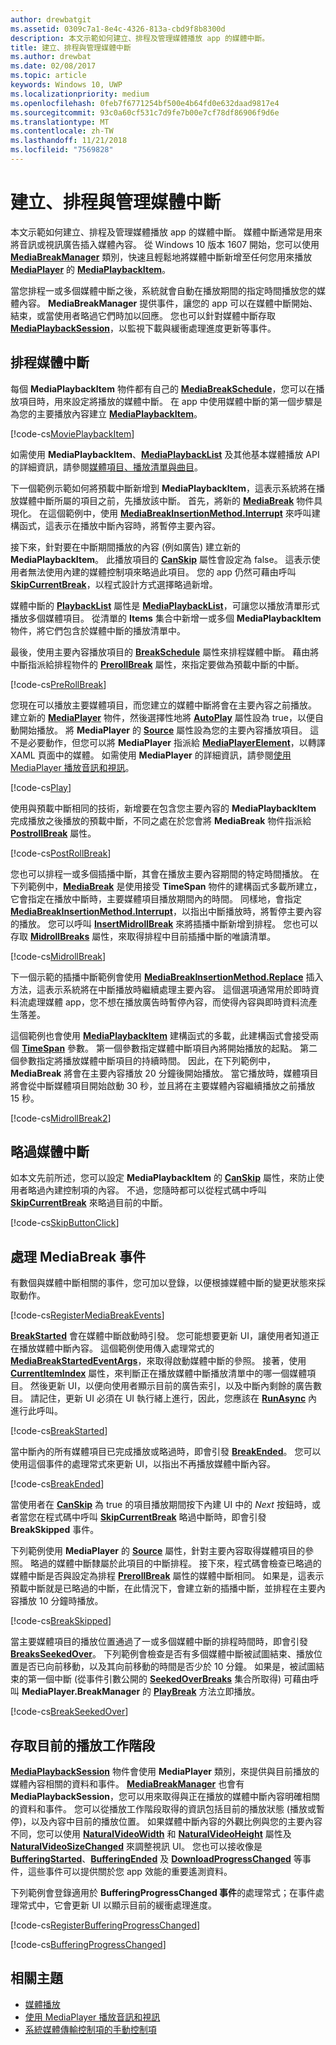 ```yaml
---
author: drewbatgit
ms.assetid: 0309c7a1-8e4c-4326-813a-cbd9f8b8300d
description: 本文示範如何建立、排程及管理媒體播放 app 的媒體中斷。
title: 建立、排程與管理媒體中斷
ms.author: drewbat
ms.date: 02/08/2017
ms.topic: article
keywords: Windows 10, UWP
ms.localizationpriority: medium
ms.openlocfilehash: 0feb7f6771254bf500e4b64fd0e632daad9817e4
ms.sourcegitcommit: 93c0a60cf531c7d9fe7b00e7cf78df86906f9d6e
ms.translationtype: MT
ms.contentlocale: zh-TW
ms.lasthandoff: 11/21/2018
ms.locfileid: "7569828"
---
```

# <a name="create-schedule-and-manage-media-breaks"></a>建立、排程與管理媒體中斷

本文示範如何建立、排程及管理媒體播放 app 的媒體中斷。 媒體中斷通常是用來將音訊或視訊廣告插入媒體內容。 從 Windows 10 版本 1607 開始，您可以使用 [**MediaBreakManager**](https://msdn.microsoft.com/library/windows/apps/Windows.Media.Playback.MediaBreakManager) 類別，快速且輕鬆地將媒體中斷新增至任何您用來播放 [**MediaPlayer**](https://msdn.microsoft.com/library/windows/apps/Windows.Media.Playback.MediaPlayer) 的 [**MediaPlaybackItem**](https://msdn.microsoft.com/library/windows/apps/Windows.Media.Playback.MediaPlaybackItem)。


當您排程一或多個媒體中斷之後，系統就會自動在播放期間的指定時間播放您的媒體內容。 **MediaBreakManager** 提供事件，讓您的 app 可以在媒體中斷開始、結束，或當使用者略過它們時加以回應。 您也可以針對媒體中斷存取 [**MediaPlaybackSession**](https://msdn.microsoft.com/library/windows/apps/Windows.Media.Playback.MediaPlaybackSession)，以監視下載與緩衝處理進度更新等事件。

## <a name="schedule-media-breaks"></a>排程媒體中斷
每個 **MediaPlaybackItem** 物件都有自己的 [**MediaBreakSchedule**](https://msdn.microsoft.com/library/windows/apps/Windows.Media.Playback.MediaBreakSchedule)，您可以在播放項目時，用來設定將播放的媒體中斷。 在 app 中使用媒體中斷的第一個步驟是為您的主要播放內容建立 [**MediaPlaybackItem**](https://msdn.microsoft.com/library/windows/apps/Windows.Media.Playback.MediaPlaybackItem)。 

[!code-cs[MoviePlaybackItem](./code/MediaBreaks_RS1/cs/MainPage.xaml.cs#SnippetMoviePlaybackItem)]

如需使用 **MediaPlaybackItem**、[**MediaPlaybackList**](https://msdn.microsoft.com/library/windows/apps/Windows.Media.Playback.MediaPlaybackList) 及其他基本媒體播放 API 的詳細資訊，請參閱[媒體項目、播放清單與曲目](media-playback-with-mediasource.md)。

下一個範例示範如何將預載中斷新增到 **MediaPlaybackItem**，這表示系統將在播放媒體中斷所屬的項目之前，先播放該中斷。 首先，將新的 [**MediaBreak**](https://msdn.microsoft.com/library/windows/apps/Windows.Media.Playback.MediaBreak) 物件具現化。 在這個範例中，使用 [**MediaBreakInsertionMethod.Interrupt**](https://msdn.microsoft.com/library/windows/apps/Windows.Media.Playback.MediaBreakInsertionMethod) 來呼叫建構函式，這表示在播放中斷內容時，將暫停主要內容。 

接下來，針對要在中斷期間播放的內容 (例如廣告) 建立新的 **MediaPlaybackItem**。 此播放項目的 [**CanSkip**](https://msdn.microsoft.com/library/windows/apps/Windows.Media.Playback.MediaPlaybackItem.CanSkip) 屬性會設定為 false。 這表示使用者無法使用內建的媒體控制項來略過此項目。 您的 app 仍然可藉由呼叫 [**SkipCurrentBreak**](https://msdn.microsoft.com/library/windows/apps/Windows.Media.Playback.MediaBreakManager.SkipCurrentBreak)，以程式設計方式選擇略過新增。 

媒體中斷的 [**PlaybackList**](https://msdn.microsoft.com/library/windows/apps/Windows.Media.Playback.MediaBreak.PlaybackList) 屬性是 [**MediaPlaybackList**](https://msdn.microsoft.com/library/windows/apps/Windows.Media.Playback.MediaPlaybackList)，可讓您以播放清單形式播放多個媒體項目。 從清單的 **Items** 集合中新增一或多個 **MediaPlaybackItem** 物件，將它們包含於媒體中斷的播放清單中。

最後，使用主要內容播放項目的 [**BreakSchedule**](https://msdn.microsoft.com/library/windows/apps/Windows.Media.Playback.MediaPlaybackItem.BreakSchedule) 屬性來排程媒體中斷。 藉由將中斷指派給排程物件的 [**PrerollBreak**](https://msdn.microsoft.com/library/windows/apps/Windows.Media.Playback.MediaBreakSchedule.PrerollBreak) 屬性，來指定要做為預載中斷的中斷。

[!code-cs[PreRollBreak](./code/MediaBreaks_RS1/cs/MainPage.xaml.cs#SnippetPreRollBreak)]

您現在可以播放主要媒體項目，而您建立的媒體中斷將會在主要內容之前播放。 建立新的 [**MediaPlayer**](https://msdn.microsoft.com/library/windows/apps/Windows.Media.Playback.MediaPlayer) 物件，然後選擇性地將 [**AutoPlay**](https://msdn.microsoft.com/library/windows/apps/Windows.Media.Playback.MediaPlayer.AutoPlay) 屬性設為 true，以便自動開始播放。 將 **MediaPlayer** 的 [**Source**](https://msdn.microsoft.com/library/windows/apps/Windows.Media.Playback.MediaPlayer.Source) 屬性設為您的主要內容播放項目。 這不是必要動作，但您可以將 **MediaPlayer** 指派給 [**MediaPlayerElement**](https://msdn.microsoft.com/library/windows/apps/Windows.UI.Xaml.Controls.MediaPlayerElement)，以轉譯 XAML 頁面中的媒體。 如需使用 **MediaPlayer** 的詳細資訊，請參閱[使用 MediaPlayer 播放音訊和視訊](play-audio-and-video-with-mediaplayer.md)。

[!code-cs[Play](./code/MediaBreaks_RS1/cs/MainPage.xaml.cs#SnippetPlay)]

使用與預載中斷相同的技術，新增要在包含您主要內容的 **MediaPlaybackItem** 完成播放之後播放的預載中斷，不同之處在於您會將 **MediaBreak** 物件指派給 [**PostrollBreak**](https://msdn.microsoft.com/library/windows/apps/Windows.Media.Playback.MediaBreakSchedule.PostrollBreak) 屬性。

[!code-cs[PostRollBreak](./code/MediaBreaks_RS1/cs/MainPage.xaml.cs#SnippetPostRollBreak)]

您也可以排程一或多個插播中斷，其會在播放主要內容期間的特定時間播放。 在下列範例中，[**MediaBreak**](https://msdn.microsoft.com/library/windows/apps/Windows.Media.Playback.MediaBreak) 是使用接受 **TimeSpan** 物件的建構函式多載所建立，它會指定在播放中斷時，主要媒體項目播放期間內的時間。 同樣地，會指定 [**MediaBreakInsertionMethod.Interrupt**](https://msdn.microsoft.com/library/windows/apps/Windows.Media.Playback.MediaBreakInsertionMethod)，以指出中斷播放時，將暫停主要內容的播放。 您可以呼叫 [**InsertMidrollBreak**](https://msdn.microsoft.com/library/windows/apps/mt670692) 來將插播中斷新增到排程。 您也可以存取 [**MidrollBreaks**](https://msdn.microsoft.com/library/windows/apps/Windows.Media.Playback.MediaBreakSchedule.MidrollBreaks) 屬性，來取得排程中目前插播中斷的唯讀清單。

[!code-cs[MidrollBreak](./code/MediaBreaks_RS1/cs/MainPage.xaml.cs#SnippetMidrollBreak)]

下一個示範的插播中斷範例會使用 [**MediaBreakInsertionMethod.Replace**](https://msdn.microsoft.com/library/windows/apps/Windows.Media.Playback.MediaBreakInsertionMethod) 插入方法，這表示系統將在中斷播放時繼續處理主要內容。 這個選項通常用於即時資料流處理媒體 app，您不想在播放廣告時暫停內容，而使得內容與即時資料流產生落差。 

這個範例也會使用 [**MediaPlaybackItem**](https://msdn.microsoft.com/library/windows/apps/Windows.Media.Playback.MediaPlaybackItem) 建構函式的多載，此建構函式會接受兩個 [**TimeSpan**](https://msdn.microsoft.com/library/windows/apps/Windows.Foundation.TimeSpan) 參數。 第一個參數指定媒體中斷項目內將開始播放的起點。 第二個參數指定將播放媒體中斷項目的持續時間。 因此，在下列範例中，**MediaBreak** 將會在主要內容播放 20 分鐘後開始播放。 當它播放時，媒體項目將會從中斷媒體項目開始啟動 30 秒，並且將在主要媒體內容繼續播放之前播放 15 秒。

[!code-cs[MidrollBreak2](./code/MediaBreaks_RS1/cs/MainPage.xaml.cs#SnippetMidrollBreak2)]

## <a name="skip-media-breaks"></a>略過媒體中斷
如本文先前所述，您可以設定 **MediaPlaybackItem** 的 [**CanSkip**](https://msdn.microsoft.com/library/windows/apps/Windows.Media.Playback.MediaPlaybackItem.CanSkip) 屬性，來防止使用者略過內建控制項的內容。 不過，您隨時都可以從程式碼中呼叫 [**SkipCurrentBreak**](https://msdn.microsoft.com/library/windows/apps/Windows.Media.Playback.MediaBreakManager.SkipCurrentBreak) 來略過目前的中斷。

[!code-cs[SkipButtonClick](./code/MediaBreaks_RS1/cs/MainPage.xaml.cs#SnippetSkipButtonClick)]

## <a name="handle-mediabreak-events"></a>處理 MediaBreak 事件

有數個與媒體中斷相關的事件，您可加以登錄，以便根據媒體中斷的變更狀態來採取動作。

[!code-cs[RegisterMediaBreakEvents](./code/MediaBreaks_RS1/cs/MainPage.xaml.cs#SnippetRegisterMediaBreakEvents)]

[**BreakStarted**](https://msdn.microsoft.com/library/windows/apps/Windows.Media.Playback.MediaBreakManager.BreakStarted) 會在媒體中斷啟動時引發。 您可能想要更新 UI，讓使用者知道正在播放媒體中斷內容。 這個範例使用傳入處理常式的 [**MediaBreakStartedEventArgs**](https://msdn.microsoft.com/library/windows/apps/Windows.Media.Playback.MediaBreakStartedEventArgs)，來取得啟動媒體中斷的參照。 接著，使用 [**CurrentItemIndex**](https://msdn.microsoft.com/library/windows/apps/Windows.Media.Playback.MediaPlaybackList.CurrentItemIndex) 屬性，來判斷正在播放媒體中斷播放清單中的哪一個媒體項目。 然後更新 UI，以便向使用者顯示目前的廣告索引，以及中斷內剩餘的廣告數目。 請記住，更新 UI 必須在 UI 執行緒上進行，因此，您應該在 [**RunAsync**](https://msdn.microsoft.com/library/windows/apps/hh750317) 內進行此呼叫。 

[!code-cs[BreakStarted](./code/MediaBreaks_RS1/cs/MainPage.xaml.cs#SnippetBreakStarted)]

當中斷內的所有媒體項目已完成播放或略過時，即會引發 [**BreakEnded**](https://msdn.microsoft.com/library/windows/apps/Windows.Media.Playback.MediaBreakManager.BreakEnded)。 您可以使用這個事件的處理常式來更新 UI，以指出不再播放媒體中斷內容。

[!code-cs[BreakEnded](./code/MediaBreaks_RS1/cs/MainPage.xaml.cs#SnippetBreakEnded)]

當使用者在 [**CanSkip**](https://msdn.microsoft.com/library/windows/apps/Windows.Media.Playback.MediaPlaybackItem.CanSkip) 為 true 的項目播放期間按下內建 UI 中的 *Next* 按鈕時，或者當您在程式碼中呼叫 [**SkipCurrentBreak**](https://msdn.microsoft.com/library/windows/apps/Windows.Media.Playback.MediaBreakManager.SkipCurrentBreak) 略過中斷時，即會引發 **BreakSkipped** 事件。

下列範例使用 **MediaPlayer** 的 [**Source**](https://msdn.microsoft.com/library/windows/apps/Windows.Media.Playback.MediaPlayer.Source) 屬性，針對主要內容取得媒體項目的參照。 略過的媒體中斷隸屬於此項目的中斷排程。 接下來，程式碼會檢查已略過的媒體中斷是否與設定為排程 [**PrerollBreak**](https://msdn.microsoft.com/library/windows/apps/Windows.Media.Playback.MediaBreakSchedule.PrerollBreak) 屬性的媒體中斷相同。 如果是，這表示預載中斷就是已略過的中斷，在此情況下，會建立新的插播中斷，並排程在主要內容播放 10 分鐘時播放。

[!code-cs[BreakSkipped](./code/MediaBreaks_RS1/cs/MainPage.xaml.cs#SnippetBreakSkipped)]

當主要媒體項目的播放位置通過了一或多個媒體中斷的排程時間時，即會引發 [**BreaksSeekedOver**](https://msdn.microsoft.com/library/windows/apps/Windows.Media.Playback.MediaBreakManager.BreaksSeekedOver)。 下列範例會檢查是否有多個媒體中斷被試圖結束、播放位置是否已向前移動，以及其向前移動的時間是否少於 10 分鐘。 如果是，被試圖結束的第一個中斷 (從事件引數公開的 [**SeekedOverBreaks**](https://msdn.microsoft.com/library/windows/apps/Windows.Media.Playback.MediaBreakSeekedOverEventArgs.SeekedOverBreaks) 集合所取得) 可藉由呼叫 **MediaPlayer.BreakManager** 的 [**PlayBreak**](https://msdn.microsoft.com/library/windows/apps/mt670689) 方法立即播放。

[!code-cs[BreakSeekedOver](./code/MediaBreaks_RS1/cs/MainPage.xaml.cs#SnippetBreakSeekedOver)]


## <a name="access-the-current-playback-session"></a>存取目前的播放工作階段
[**MediaPlaybackSession**](https://msdn.microsoft.com/library/windows/apps/Windows.Media.Playback.MediaPlaybackSession) 物件會使用 **MediaPlayer** 類別，來提供與目前播放的媒體內容相關的資料和事件。 [**MediaBreakManager**](https://msdn.microsoft.com/library/windows/apps/Windows.Media.Playback.MediaBreakManager) 也會有 **MediaPlaybackSession**，您可以用來取得與正在播放的媒體中斷內容明確相關的資料和事件。 您可以從播放工作階段取得的資訊包括目前的播放狀態 (播放或暫停)，以及內容中目前的播放位置。 如果媒體中斷內容的外觀比例與您的主要內容不同，您可以使用 [**NaturalVideoWidth**](https://msdn.microsoft.com/library/windows/apps/Windows.Media.Playback.MediaPlaybackSession.NaturalVideoWidth) 和 [**NaturalVideoHeight**](https://msdn.microsoft.com/library/windows/apps/Windows.Media.Playback.MediaPlaybackSession.NaturalVideoHeight) 屬性及 [**NaturalVideoSizeChanged**](https://msdn.microsoft.com/library/windows/apps/Windows.Media.Playback.MediaPlaybackSession.NaturalVideoSizeChanged) 來調整視訊 UI。 您也可以接收像是 [**BufferingStarted**](https://msdn.microsoft.com/library/windows/apps/Windows.Media.Playback.MediaPlaybackSession.BufferingStarted)、[**BufferingEnded**](https://msdn.microsoft.com/library/windows/apps/Windows.Media.Playback.MediaPlaybackSession.BufferingEnded) 及 [**DownloadProgressChanged**](https://msdn.microsoft.com/library/windows/apps/Windows.Media.Playback.MediaPlaybackSession.DownloadProgressChanged) 等事件，這些事件可以提供關於您 app 效能的重要遙測資料。

下列範例會登錄適用於 **BufferingProgressChanged 事件**的處理常式；在事件處理常式中，它會更新 UI 以顯示目前的緩衝處理進度。

[!code-cs[RegisterBufferingProgressChanged](./code/MediaBreaks_RS1/cs/MainPage.xaml.cs#SnippetRegisterBufferingProgressChanged)]

[!code-cs[BufferingProgressChanged](./code/MediaBreaks_RS1/cs/MainPage.xaml.cs#SnippetBufferingProgressChanged)]

## <a name="related-topics"></a>相關主題
* [媒體播放](media-playback.md)
* [使用 MediaPlayer 播放音訊和視訊](play-audio-and-video-with-mediaplayer.md)
* [系統媒體傳輸控制項的手動控制項](system-media-transport-controls.md)

 

 




